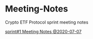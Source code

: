 # Meeting-Notes
Crypto ETF Protocol sprint meeting notes

[sprint#1 Meeting Notes @2020-07-07](https://github.com/Crypto-ETF-Protocol/Meeting-Notes/blob/main/sprint%231%20Review%20Meeting%20EN.md) 
